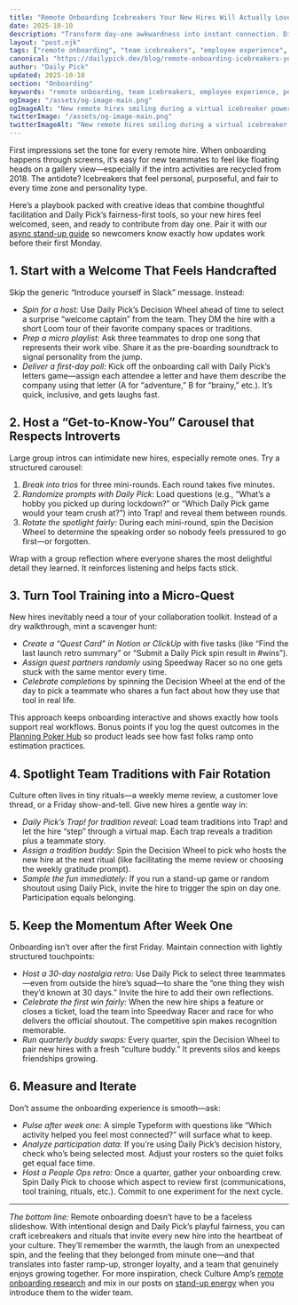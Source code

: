 ```yaml
---
title: "Remote Onboarding Icebreakers Your New Hires Will Actually Love"
date: 2025-10-10
description: "Transform day-one awkwardness into instant connection. Discover creative, low-prep icebreakers and fairness-focused rituals that help remote hires bond with distributed teams using Daily Pick."
layout: "post.njk"
tags: ["remote onboarding", "team icebreakers", "employee experience", "people operations", "distributed teams", "culture building"]
canonical: "https://dailypick.dev/blog/remote-onboarding-icebreakers-your-new-hires-will-love/"
author: "Daily Pick"
updated: 2025-10-10
section: "Onboarding"
keywords: "remote onboarding, team icebreakers, employee experience, people operations, distributed teams, culture building"
ogImage: "/assets/og-image-main.png"
ogImageAlt: "New remote hires smiling during a virtual icebreaker powered by Daily Pick"
twitterImage: "/assets/og-image-main.png"
twitterImageAlt: "New remote hires smiling during a virtual icebreaker powered by Daily Pick"
---
```


First impressions set the tone for every remote hire. When onboarding happens through screens, it’s easy for new teammates to feel like floating heads on a gallery view—especially if the intro activities are recycled from 2018. The antidote? Icebreakers that feel personal, purposeful, and fair to every time zone and personality type.

Here’s a playbook packed with creative ideas that combine thoughtful facilitation and Daily Pick’s fairness-first tools, so your new hires feel welcomed, seen, and ready to contribute from day one. Pair it with our [async stand-up guide](/blog/supercharge-async-standups-with-slack-and-daily-pick/) so newcomers know exactly how updates work before their first Monday.

## 1. Start with a Welcome That Feels Handcrafted

Skip the generic “Introduce yourself in Slack” message. Instead:

- *Spin for a host:* Use Daily Pick’s Decision Wheel ahead of time to select a surprise “welcome captain” from the team. They DM the hire with a short Loom tour of their favorite company spaces or traditions.
- *Prep a micro playlist:* Ask three teammates to drop one song that represents their work vibe. Share it as the pre-boarding soundtrack to signal personality from the jump.
- *Deliver a first-day poll:* Kick off the onboarding call with Daily Pick’s letters game—assign each attendee a letter and have them describe the company using that letter (A for “adventure,” B for “brainy,” etc.). It’s quick, inclusive, and gets laughs fast.

## 2. Host a “Get-to-Know-You” Carousel that Respects Introverts

Large group intros can intimidate new hires, especially remote ones. Try a structured carousel:

1. *Break into trios* for three mini-rounds. Each round takes five minutes.
2. *Randomize prompts with Daily Pick:* Load questions (e.g., “What’s a hobby you picked up during lockdown?” or “Which Daily Pick game would your team crush at?”) into Trap! and reveal them between rounds.
3. *Rotate the spotlight fairly:* During each mini-round, spin the Decision Wheel to determine the speaking order so nobody feels pressured to go first—or forgotten.

Wrap with a group reflection where everyone shares the most delightful detail they learned. It reinforces listening and helps facts stick.

## 3. Turn Tool Training into a Micro-Quest

New hires inevitably need a tour of your collaboration toolkit. Instead of a dry walkthrough, mint a scavenger hunt:

- *Create a “Quest Card” in Notion or ClickUp* with five tasks (like “Find the last launch retro summary” or “Submit a Daily Pick spin result in #wins”).
- *Assign quest partners randomly* using Speedway Racer so no one gets stuck with the same mentor every time.
- *Celebrate completions* by spinning the Decision Wheel at the end of the day to pick a teammate who shares a fun fact about how they use that tool in real life.

This approach keeps onboarding interactive and shows exactly how tools support real workflows. Bonus points if you log the quest outcomes in the [Planning Poker Hub](/blog/planning-poker-hub-guide/) so product leads see how fast folks ramp onto estimation practices.

## 4. Spotlight Team Traditions with Fair Rotation

Culture often lives in tiny rituals—a weekly meme review, a customer love thread, or a Friday show-and-tell. Give new hires a gentle way in:

- *Daily Pick’s Trap! for tradition reveal:* Load team traditions into Trap! and let the hire “step” through a virtual map. Each trap reveals a tradition plus a teammate story.
- *Assign a tradition buddy:* Spin the Decision Wheel to pick who hosts the new hire at the next ritual (like facilitating the meme review or choosing the weekly gratitude prompt).
- *Sample the fun immediately:* If you run a stand-up game or random shoutout using Daily Pick, invite the hire to trigger the spin on day one. Participation equals belonging.

## 5. Keep the Momentum After Week One

Onboarding isn’t over after the first Friday. Maintain connection with lightly structured touchpoints:

- *Host a 30-day nostalgia retro:* Use Daily Pick to select three teammates—even from outside the hire’s squad—to share the “one thing they wish they’d known at 30 days.” Invite the hire to add their own reflections.
- *Celebrate the first win fairly:* When the new hire ships a feature or closes a ticket, load the team into Speedway Racer and race for who delivers the official shoutout. The competitive spin makes recognition memorable.
- *Run quarterly buddy swaps:* Every quarter, spin the Decision Wheel to pair new hires with a fresh “culture buddy.” It prevents silos and keeps friendships growing.

## 6. Measure and Iterate

Don’t assume the onboarding experience is smooth—ask:

- *Pulse after week one:* A simple Typeform with questions like “Which activity helped you feel most connected?” will surface what to keep.
- *Analyze participation data:* If you’re using Daily Pick’s decision history, check who’s being selected most. Adjust your rosters so the quiet folks get equal face time.
- *Host a People Ops retro:* Once a quarter, gather your onboarding crew. Spin Daily Pick to choose which aspect to review first (communications, tool training, rituals, etc.). Commit to one experiment for the next cycle.

---

*The bottom line:* Remote onboarding doesn’t have to be a faceless slideshow. With intentional design and Daily Pick’s playful fairness, you can craft icebreakers and rituals that invite every new hire into the heartbeat of your culture. They’ll remember the warmth, the laugh from an unexpected spin, and the feeling that they belonged from minute one—and that translates into faster ramp-up, stronger loyalty, and a team that genuinely enjoys growing together. For more inspiration, check Culture Amp’s [remote onboarding research](https://www.cultureamp.com/blog/remote-onboarding-best-practices) and mix in our posts on [stand-up energy](/blog/banish-meeting-boredom-fun-ways-to-energize-your-daily-stand-ups/) when you introduce them to the wider team.
